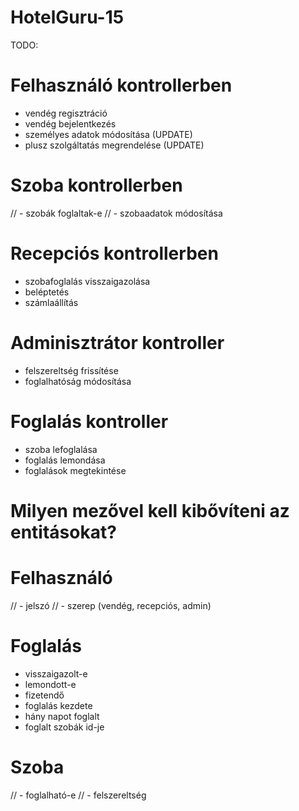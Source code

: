 # HotelGuru-15
TODO:
# Felhasználó kontrollerben
- vendég regisztráció
- vendég bejelentkezés
- személyes adatok módosítása (UPDATE)
- plusz szolgáltatás megrendelése (UPDATE)
# Szoba kontrollerben
// - szobák foglaltak-e
// - szobaadatok módosítása
# Recepciós kontrollerben
- szobafoglalás visszaigazolása
- beléptetés
- számlaállítás
# Adminisztrátor kontroller
- felszereltség frissítése
- foglalhatóság módosítása
# Foglalás kontroller
- szoba lefoglalása
- foglalás lemondása
- foglalások megtekintése

# Milyen mezővel kell kibővíteni az entitásokat?
# Felhasználó
// - jelszó
// - szerep (vendég, recepciós, admin)
# Foglalás
- visszaigazolt-e
- lemondott-e
- fizetendő
- foglalás kezdete
- hány napot foglalt
- foglalt szobák id-je
# Szoba
// - foglalható-e
// - felszereltség
